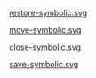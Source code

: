 [restore-symbolic.svg](https://iconduck.com/icons/47803/restore)

[move-symbolic.svg](https://iconduck.com/icons/21634/alternate-arrows)

[close-symbolic.svg](https://iconduck.com/icons/47700/close)

[save-symbolic.svg](https://iconduck.com/icons/21869/download)
